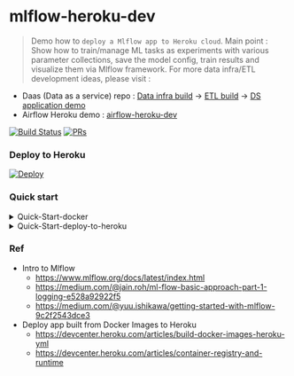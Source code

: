 # mlflow-heroku-dev

> Demo how to `deploy a Mlflow app to Heroku cloud`. Main point : Show how to train/manage ML tasks as experiments with various parameter collections, save the model config, train results and visualize them via Mlflow framework. For more data infra/ETL development ideas, please visit :

* Daas (Data as a service) repo :  [Data infra build](https://github.com/yennanliu/data_infra_repo) -> [ETL build](https://github.com/yennanliu/XJob) -> [DS application demo](https://github.com/yennanliu/analysis)
* Airflow Heroku demo : [airflow-heroku-dev](https://github.com/yennanliu/airflow-heroku-dev)


[![Build Status](https://travis-ci.org/yennanliu/mlflow-heroku-dev.svg?branch=master)](https://travis-ci.org/yennanliu/mlflow-heroku-dev)
[![PRs](https://img.shields.io/badge/PRs-welcome-6574cd.svg)](https://github.com/yennanliu/mlflow-heroku-dev/pulls)

### Deploy to Heroku 
[![Deploy](https://www.herokucdn.com/deploy/button.svg)](https://heroku.com/deploy?template=https://github.com/yennanliu/mlflow-heroku-dev)

### Quick start
<details>
<summary>Quick-Start-docker</summary>

```bash 
$ cd ~ && git clone https://github.com/yennanliu/mlflow-heroku-dev.git
$ cd ~ && cd mlflow-heroku-dev 
$ docker build -t mlflow . && docker run -p 5000:5000 mlflow
# visit the MLflow UI via http://0.0.0.0:5000
```
</details>

<details>
<summary>Quick-Start-deploy-to-heroku</summary>

```bash 
$ cd ~ && git clone https://github.com/yennanliu/mlflow-heroku-dev.git
$ cd ~ && cd mlflow-heroku-dev 
$ heroku create mlflow-heroku 
$ git add . && git commit -m 'update for heroku deploy' && git push origin 
# Set the stack of your app to container
$ heroku stack:set container
# push dockrized app to heroku
$ git push heroku master
```
</details>

### Ref 
- Intro to Mlflow 
	- https://www.mlflow.org/docs/latest/index.html
	- https://medium.com/@jain.roh/ml-flow-basic-approach-part-1-logging-e528a92922f5
	- https://medium.com/@yuu.ishikawa/getting-started-with-mlflow-9c2f2543dce3
- Deploy app built from Docker Images to Heroku
	- https://devcenter.heroku.com/articles/build-docker-images-heroku-yml
	- https://devcenter.heroku.com/articles/container-registry-and-runtime